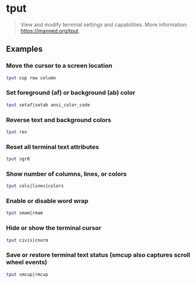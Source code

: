 # tput

> View and modify terminal settings and capabilities. More information: <https://manned.org/tput>.

## Examples

### Move the cursor to a screen location

```bash
tput cup row column
```

### Set foreground (af) or background (ab) color

```bash
tput setaf|setab ansi_color_code
```

### Reverse text and background colors

```bash
tput rev
```

### Reset all terminal text attributes

```bash
tput sgr0
```

### Show number of columns, lines, or colors

```bash
tput cols|lines|colors
```

### Enable or disable word wrap

```bash
tput smam|rmam
```

### Hide or show the terminal cursor

```bash
tput civis|cnorm
```

### Save or restore terminal text status (smcup also captures scroll wheel events)

```bash
tput smcup|rmcup
```
